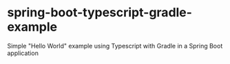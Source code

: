 # spring-boot-typescript-gradle-example
Simple "Hello World" example using Typescript with Gradle in a Spring Boot application
